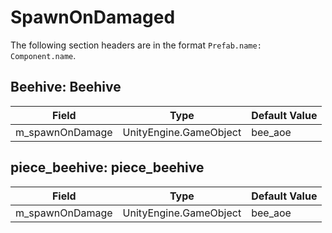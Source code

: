 # SpawnOnDamaged

The following section headers are in the format `Prefab.name: Component.name`.

## Beehive: Beehive

|Field|Type|Default Value|
|-----|----|-------------|
|m_spawnOnDamage|UnityEngine.GameObject|bee_aoe|

## piece_beehive: piece_beehive

|Field|Type|Default Value|
|-----|----|-------------|
|m_spawnOnDamage|UnityEngine.GameObject|bee_aoe|

